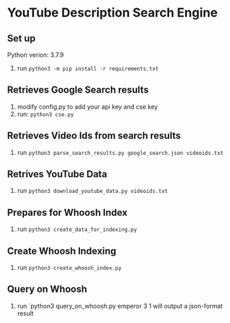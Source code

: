 # YouTube Description Search Engine
## Set up
Python verion: 3.7.9
1. run `python3 -m pip install -r requirements.txt`
## Retrieves Google Search results
1. modify config.py to add your api key and cse key
2. run: `python3 cse.py`
## Retrieves Video Ids from search results
1. run `python3 parse_search_results.py google_search.json videoids.txt`
## Retrives YouTube Data
1. run `python3 download_youtube_data.py videoids.txt`
## Prepares for Whoosh Index
1. run `python3 create_data_for_indexing.py`
## Create Whoosh Indexing
1. run `python3 create_whoosh_index.py`
## Query on Whoosh
1. run `python3 query_on_whoosh.py emperor 3 1  will output a json-format result
